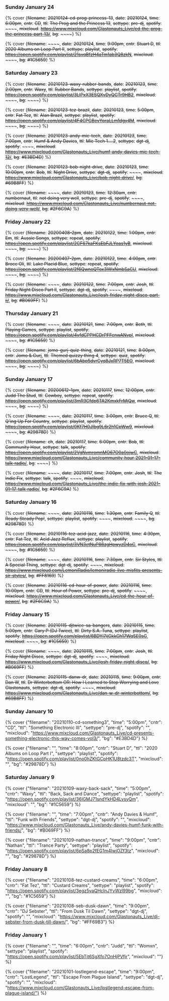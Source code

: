 ### Sunday January 24

{% cover {~~filename~~: ~~20210124-cd-prog-princess-13~~, ~~date~~: ~~20210124~~, ~~time~~: ~~6:00pm~~, ~~cntr~~: ~~CD~~, ~~ttl~~: ~~The Prog and the Princess 13~~, ~~settype~~: ~~pre-dj~~, ~~spotify~~: ~~~~, ~~mixcloud~~: ~~https://www.mixcloud.com/Glastonauts_Live/cd-the-prog-the-princess-part-13/~~, ~~bg~~: ~~~~} %}

{% cover {~~filename~~: ~~~~, ~~date~~: ~~20210124~~, ~~time~~: ~~9:00pm~~, ~~cntr~~: ~~Stuart D~~, ~~ttl~~: ~~2020 Albums on Loop Part II~~, ~~settype~~: ~~playlist~~, ~~spotify~~: ~~https://open.spotify.com/playlist/21svqBfzH4aTm1ab3Q8zkN~~, ~~mixcloud~~: ~~~~, ~~bg~~: ~~#1C5659~~} %}


### Saturday January 23

{% cover {~~filename~~: ~~20210123-waxy-rubber-bands~~, ~~date~~: ~~20210123~~, ~~time~~: ~~2:00pm~~, ~~cntr~~: ~~Waxy~~, ~~ttl~~: ~~Rubber Bands~~, ~~settype~~: ~~playlist~~, ~~spotify~~: ~~https://open.spotify.com/playlist/3LIPxX3ESQXvDyQCTr9HB2~~, ~~mixcloud~~: ~~~~, ~~bg~~: ~~~~} %}

{% cover {~~filename~~: ~~20210123-tez-brazil~~, ~~date~~: ~~20210123~~, ~~time~~: ~~5:00pm~~, ~~cntr~~: ~~Fat Tez~~, ~~ttl~~: ~~Alan Brazil~~, ~~settype~~: ~~playlist~~, ~~spotify~~: ~~https://open.spotify.com/playlist/4F4CPGBevYpraLLm1dgy4M~~, ~~mixcloud~~: ~~~~, ~~bg~~: ~~~~} %}

{% cover {~~filename~~: ~~20210123-andy-mic-tech~~, ~~date~~: ~~20210123~~, ~~time~~: ~~7:00pm~~, ~~cntr~~: ~~Humf & Andy Davies~~, ~~ttl~~: ~~Mic Tech 1....2~~, ~~settype~~: ~~dgt-dj~~, ~~spotify~~: ~~~~, ~~mixcloud~~: ~~https://www.mixcloud.com/Glastonauts_Live/humf-andy-davies-mic-tech-12/~~, ~~bg~~: ~~#E3BD4D~~} %}

{% cover {~~filename~~: ~~20210123-bob-night-drive~~, ~~date~~: ~~20210123~~, ~~time~~: ~~10:00pm~~, ~~cntr~~: ~~Bob~~, ~~ttl~~: ~~Night Drive~~, ~~settype~~: ~~dgt-dj~~, ~~spotify~~: ~~~~, ~~mixcloud~~: ~~https://www.mixcloud.com/Glastonauts_Live/bob-night-drive/~~, ~~bg~~: ~~#69B8FF~~} %}

{% cover {~~filename~~: ~~~~, ~~date~~: ~~20210123~~, ~~time~~: ~~12:30am~~, ~~cntr~~: ~~numbernaut~~, ~~ttl~~: ~~not doing very well~~, ~~settype~~: ~~pre-dj~~, ~~spotify~~: ~~~~, ~~mixcloud~~: ~~https://www.mixcloud.com/Glastonauts_Live/numbernaut-not-doing-very-well/~~, ~~bg~~: ~~#2F6C9A~~} %}


### Friday January 22

{% cover {~~filename~~: ~~20200408-2pm~~, ~~date~~: ~~20210122~~, ~~time~~: ~~1:00pm~~, ~~cntr~~: ~~Em~~, ~~ttl~~: ~~Aussie Songs~~, ~~settype~~: ~~repeat~~, ~~spotify~~: ~~https://open.spotify.com/playlist/2GF67kaFKsEbFJLYoas1yB~~, ~~mixcloud~~: ~~~~, ~~bg~~: ~~~~} %}

{% cover {~~filename~~: ~~20200407-2pm~~, ~~date~~: ~~20210122~~, ~~time~~: ~~4:00pm~~, ~~cntr~~: ~~Brocc Oli~~, ~~ttl~~: ~~Lake Placid Blue~~, ~~settype~~: ~~repeat~~, ~~spotify~~: ~~https://open.spotify.com/playlist/2f6QwnoQTox3lWxNmbSaCU~~, ~~mixcloud~~: ~~~~, ~~bg~~: ~~~~} %}

{% cover {~~filename~~: ~~~~, ~~date~~: ~~20210122~~, ~~time~~: ~~7:00pm~~, ~~cntr~~: ~~Josh~~, ~~ttl~~: ~~Friday Night Disco Part II~~, ~~settype~~: ~~dgt-dj~~, ~~spotify~~: ~~~~, ~~mixcloud~~: ~~https://www.mixcloud.com/Glastonauts_Live/josh-friday-night-disco-part-ii/~~, ~~bg~~: ~~#B069FF~~} %}


### Thursday January 21

{% cover {~~filename~~: ~~~~, ~~date~~: ~~20210121~~, ~~time~~: ~~7:00pm~~, ~~cntr~~: ~~Beth~~, ~~ttl~~: ~~Playing Games~~, ~~settype~~: ~~playlist~~, ~~spotify~~: ~~https://open.spotify.com/playlist/4yfdCPPHCDrPFFenwANvpl~~, ~~mixcloud~~: ~~~~, ~~bg~~: ~~#1C5659~~} %}

{% cover {~~filename~~: ~~jomo-gurj-quiz-thing~~, ~~date~~: ~~20210121~~, ~~time~~: ~~8:00pm~~, ~~cntr~~: ~~Jomo & Gurj~~, ~~ttl~~: ~~Themed quizzy thing 4~~, ~~settype~~: ~~quiz~~, ~~spotify~~: ~~https://open.spotify.com/playlist/6bAbp5dvrCyq8JxRP7T5EO~~, ~~mixcloud~~: ~~~~, ~~bg~~: ~~~~} %}

### Sunday January 17

{% cover {~~filename~~: ~~20200612-1pm~~, ~~date~~: ~~20210117~~, ~~time~~: ~~12:00pm~~, ~~cntr~~: ~~Judd The Stud~~, ~~ttl~~: ~~Cowboy~~, ~~settype~~: ~~repeat~~, ~~spotify~~: ~~https://open.spotify.com/playlist/3mR3Cfdp6TA2KmxkFrMjQw~~, ~~mixcloud~~: ~~~~, ~~bg~~: ~~~~} %}

{% cover {~~filename~~: ~~~~, ~~date~~: ~~20210117~~, ~~time~~: ~~3:00pm~~, ~~cntr~~: ~~Bruce Q~~, ~~ttl~~: ~~Q'ing Up For Country~~, ~~settype~~: ~~playlist~~, ~~spotify~~: ~~https://open.spotify.com/playlist/0Kf7H0JIbg9L6r2h1CpWw9~~, ~~mixcloud~~: ~~~~, ~~bg~~: ~~#29878D~~} %}

{% cover {~~filename~~: ~~ch~~, ~~date~~: ~~20210117~~, ~~time~~: ~~6:00pm~~, ~~cntr~~: ~~Bob~~, ~~ttl~~: ~~Community Hour~~, ~~settype~~: ~~talk~~, ~~spotify~~: ~~https://open.spotify.com/playlist/2VgNvmromnMO67O0a0ojwC~~, ~~mixcloud~~: ~~https://www.mixcloud.com/Glastonauts_Live/community-hour-2021-01-17-talk-radio/~~, ~~bg~~: ~~~~} %}

{% cover {~~filename~~: ~~~~, ~~date~~: ~~20210117~~, ~~time~~: ~~7:00pm~~, ~~cntr~~: ~~Josh~~, ~~ttl~~: ~~The Indie Fix~~, ~~settype~~: ~~talk~~, ~~spotify~~: ~~~~, ~~mixcloud~~: ~~https://www.mixcloud.com/Glastonauts_Live/the-indie-fix-with-josh-2021-01-17-talk-radio/~~, ~~bg~~: ~~#2F6C9A~~} %}


### Saturday January 16


{% cover {~~filename~~: ~~~~, ~~date~~: ~~20210116~~, ~~time~~: ~~1:30pm~~, ~~cntr~~: ~~Family Q~~, ~~ttl~~: ~~Ready Steady Pop!~~, ~~settype~~: ~~playlist~~, ~~spotify~~: ~~~~, ~~mixcloud~~: ~~~~, ~~bg~~: ~~#29878D~~} %}

{% cover {~~filename~~: ~~20210116-tez-acid-jazz~~, ~~date~~: ~~20210116~~, ~~time~~: ~~4:30pm~~, ~~cntr~~: ~~Fat Tez~~, ~~ttl~~: ~~Acid Jazz Reflux~~, ~~settype~~: ~~playlist~~, ~~spotify~~: ~~https://open.spotify.com/playlist/3VN3etNuP86zgHpwyzD4oC~~, ~~mixcloud~~: ~~~~, ~~bg~~: ~~#1C5659~~} %}

{% cover {~~filename~~: ~~~~, ~~date~~: ~~20210116~~, ~~time~~: ~~7:30pm~~, ~~cntr~~: ~~Sir Styles~~, ~~ttl~~: ~~A Special Thing~~, ~~settype~~: ~~dgt-dj~~, ~~spotify~~: ~~~~, ~~mixcloud~~: ~~https://www.mixcloud.com/LemoniRadio/lemoniradio-live-misfits-presents-sir-styles/~~, ~~bg~~: ~~#FF8169~~} %}

{% cover {~~filename~~: ~~20210116-cd-hour-of-power~~, ~~date~~: ~~20210116~~, ~~time~~: ~~10:00pm~~, ~~cntr~~: ~~CD~~, ~~ttl~~: ~~Hour of Power~~, ~~settype~~: ~~pre-dj~~, ~~spotify~~: ~~~~, ~~mixcloud~~: ~~https://www.mixcloud.com/Glastonauts_Live/cd-the-hour-of-power/~~, ~~bg~~: ~~#2F6C9A~~} %}



### Friday January 15

{% cover {~~filename~~: ~~20210115-djtwice-sa-bangers~~, ~~date~~: ~~20210115~~, ~~time~~: ~~5:00pm~~, ~~cntr~~: ~~Gary P (DJ Twice)~~, ~~ttl~~: ~~Dirty S.A. Tuna~~, ~~settype~~: ~~playlist~~, ~~spotify~~: ~~https://open.spotify.com/playlist/6BDYj7ijGkkGh17WqSE0sG~~, ~~mixcloud~~: ~~~~, ~~bg~~: ~~#1C5659~~} %}

{% cover {~~filename~~: ~~~~, ~~date~~: ~~20210115~~, ~~time~~: ~~7:00pm~~, ~~cntr~~: ~~Josh~~, ~~ttl~~: ~~Friday Night Disco~~, ~~settype~~: ~~dgt-dj~~, ~~spotify~~: ~~~~, ~~mixcloud~~: ~~https://www.mixcloud.com/Glastonauts_Live/josh-friday-night-disco/~~, ~~bg~~: ~~#B069FF~~} %}

{% cover {~~filename~~: ~~20210115-danw-dr~~, ~~date~~: ~~20210115~~, ~~time~~: ~~9:00pm~~, ~~cntr~~: ~~Dan W~~, ~~ttl~~: ~~Dr Winterbottom OR: How I Learned to Stop Worrying and Love Glastonauts~~, ~~settype~~: ~~dgt-dj~~, ~~spotify~~: ~~~~, ~~mixcloud~~: ~~https://www.mixcloud.com/Glastonauts_Live/dan-w-dr-winterbottom/~~, ~~bg~~: ~~#69B8FF~~} %}



### Sunday January 10

{% cover {"filename": "20210110-cd-something3", "time": "5:00pm", "cntr": "CD", "ttl": "Something Electronic III", "settype": "pre-dj", "spotify": "", "mixcloud": "https://www.mixcloud.com/Glastonauts_Live/cd-presents-something-electronic-this-way-comes-vol3/", "bg": "#E3BD4D"} %}

{% cover {"filename": "", "time": "8:00pm", "cntr": "Stuart D", "ttl": "2020 Albums on Loop Part I", "settype": "playlist", "spotify": "https://open.spotify.com/playlist/0no0hZKtGCpHK1U8tzdc3T", "mixcloud": "", "bg": "#29878D"} %}

### Saturday January 9

{% cover {"filename": "20210109-waxy-back-sack", "time": "5:00pm", "cntr": "Waxy", "ttl": "Back, Sack and Dance", "settype": "playlist", "spotify": "https://open.spotify.com/playlist/36IGMJ71sndYkHD4LvsyQm", "mixcloud": "", "bg": "#1C5659"} %}

{% cover {"filename": "", "time": "7:00pm", "cntr": "Andy Davies & Humf", "ttl": "Funk with Friends", "settype": "dgt-dj", "spotify": "", "mixcloud": "https://www.mixcloud.com/Glastonauts_Live/andy-davies-humf-funk-with-friends/", "bg": "#B069FF"} %}

{% cover {"filename": "20210109-nathan-trance", "time": "9:00pm", "cntr": "Nathan", "ttl": "Trance Party", "settype": "playlist", "spotify": "https://open.spotify.com/playlist/6pSa8p2fEG1m4IwjOZf3tz", "mixcloud": "", "bg": "#29878D"} %}


### Friday January 8

{% cover {"filename": "20210108-tez-custard-creams", "time": "6:00pm", "cntr": "Fat Tez", "ttl": "Custard Creams", "settype": "playlist", "spotify": "https://open.spotify.com/playlist/3egz5vaQHcInJYvWzl99bg", "mixcloud": "", "bg": "#1C5659"} %}

{% cover {"filename": "20210108-seb-dusk-dawn", "time": "9:00pm", "cntr": "DJ Sebster", "ttl": "From Dusk Til Dawn", "settype": "dgt-dj", "spotify": "", "mixcloud": "https://www.mixcloud.com/Glastonauts_Live/dj-sebster-from-dusk-till-dawn/", "bg": "#FF69B3"} %}



### Friday January 1


{% cover {"filename": "", "time": "6:00pm", "cntr": "Judd", "ttl": "Womxn", "settype": "playlist", "spotify": "https://open.spotify.com/playlist/5EbTjt6SgXfo7OnHjPVfjr", "mixcloud": ""} %}

{% cover {"filename": "20210101-lostlegend-escape", "time": "9:00pm", "cntr": "LostLegend", "ttl": "Escape From Plague Island", "settype": "dgt-dj", "spotify": "", "mixcloud": "https://www.mixcloud.com/Glastonauts_Live/lostlegend-escape-from-plague-island/"} %}

